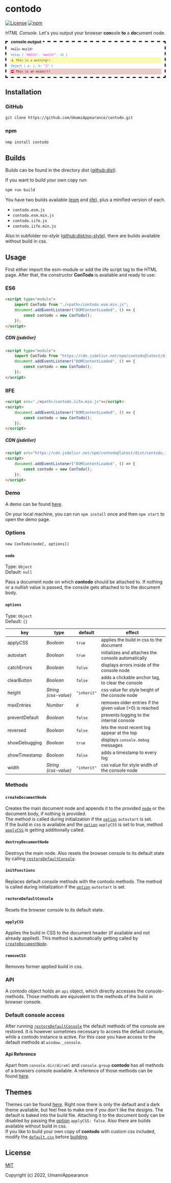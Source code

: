 # contodo

[![License](https://img.shields.io/github/license/UmamiAppearance/contodo?color=009911&style=for-the-badge)](./LICENSE)
[![npm](https://img.shields.io/npm/v/contodo?color=%23009911&style=for-the-badge)](https://www.npmjs.com/package/contodo)

_HTML Console._ Let's you output your browser **con**sole **to** a **do**cument node.

[![contodo-image](https://github.com/UmamiAppearance/contodo/blob/main/media/contodo.gif?raw=true)](https://umamiappearance.github.io/contodo/examples/demo.html)

## Installation
### GitHub
```sh
git clone https://github.com/UmamiAppearance/contodo.git
```

### npm
```sh
nmp install contodo
```

## Builds
Builds can be found in the directory dist ([github:dist](https://github.com/UmamiAppearance/contodo/tree/main/dist)). 

If you want to build your own copy run:
```sh
npm run build
```

You have two builds available ([esm](https://developer.mozilla.org/en-US/docs/Web/JavaScript/Guide/Modules) and [iife](https://developer.mozilla.org/en-US/docs/Glossary/IIFE)), plus a minified version of each. 
* ``contodo.esm.js``
* ``contodo.esm.min.js``
* ``contodo.iife.js``
* ``contodo.iife.min.js``

Also in subfolder _no-style_ ([github:dist/no-style](https://github.com/UmamiAppearance/contodo/tree/main/dist/no-style)), there are builds available without build in css.


## Usage
First either import the esm-module or add the iife script tag to the HTML page. After that, the constructor **ConTodo** is available and ready to use:

### ES6
```html
<script type="module">
    import ConTodo from "./<path>/contodo.esm.min.js";
    document.addEventListener("DOMContentLoaded", () => {
        const contodo = new ConTodo();
    });
</script>
```
##### CDN (jsdelivr)
```html
<script type="module">
    import ConTodo from "https://cdn.jsdelivr.net/npm/contodo@latest/dist/contodo.esm.min.js;
    document.addEventListener("DOMContentLoaded", () => {
        const contodo = new ConTodo();
    });
</script>
```


### IIFE
```html
<script src="./<path>/contodo.iife.min.js"></script>
<script>
    document.addEventListener("DOMContentLoaded", () => {
        const contodo = new ConTodo();
    });
</script>
```

##### CDN (jsdelivr)
```html
<script src="https://cdn.jsdelivr.net/npm/contodo@latest/dist/contodo.iife.min.js"></script>
<script>
    document.addEventListener("DOMContentLoaded", () => {
        const contodo = new ConTodo();
    });
</script>
```


### Demo
A demo can be found [here](https://umamiappearance.github.io/contodo/examples/demo.html).  
  
On your local machine, you can run `npm install` once and then `npm start` to open the demo page.


### Options
`new ConTodo(node[, options])`

#### `node`
Type: `Object`  
Default: `null`  

Pass a document node on which **contodo** should be attached to. If nothing or a _nullish_ value is passed, the console gets attached to to the document body.

#### `options`
Type: `Object`  
Default: `{}`  

| key            | type                 | default     | effect                                                   |
| -------------- | -------------------- | ----------- | -------------------------------------------------------- |
| applyCSS       | _Boolean_            | `true`      | applies the build in css to the document                 |
| autostart      | _Boolean_            | `true`      | initializes and attaches the console automatically       |
| catchErrors    | _Boolean_            | `false`     | displays errors inside of the console node               |
| clearButton    | _Boolean_            | `false`     | adds a clickable anchor tag, to clear the console        |
| height         | _String (css-value)_ | `"inherit"` | css value for style height of the console node           |
| maxEntries     | _Number_             | `0`         | removes older entries if the given value (>0) is reached |
| preventDefault | _Boolean_            | `false`     | prevents logging to the internal console                 |
| reversed       | _Boolean_            | `false`     | lets the most recent log appear at the top               |
| showDebugging  | _Boolean_            | `true`      | displays `console.debug` messages                        |
| showTimestamp  | _Boolean_            | `false`     | adds a timestamp to every log                            |
| width          | _String (css-value)_ | `"inherit"` | css value for style width of the console node            |


### Methods

#### `createDocumentNode`
Creates the main document node and appends it to the provided [`node`](#node) or the document body, if nothing is provided.  
The method is called during initialization if the [`option`](#options-1) `autostart` is set.  
If the build in css is available and the [`option`](#options-1) `applyCSS` is set to true, method [`applyCSS`](#applycss) is getting additionally called.

#### `destroyDocumentNode`
Destroys the main node. Also resets the browser console to its default state by calling [`restoreDefaultConsole`](#restoreDefaultConsole).

#### `initFunctions`
Replaces default console methods with the contodo methods. The method is called during initialization if the [`option`](#options-1) `autostart` is set.

#### `restoreDefaultConsole`
Resets the browser console to its default state.

#### `applyCSS`
Applies the build in CSS to the document header (if available and not already applied). This method is automatically getting called by [`createDocumentNode`](#createdocumentnode).

#### `removeCSS`
Removes former applied build in css.

### API
A contodo object holds an `api` object, which directly accesses the console-methods. Those methods are equivalent to the methods of the build in browser console.

### Default console access
After running [`restoreDefaultConsole`](#restoredefaultconsole) the default methods of the console are restored. It is however sometimes necessary to access the default console, while a contodo instance is active. For this case you have access to the default methods at `window._console`.

#### Api Reference
Apart from `console.dir/dirxml` and `console.group` **contodo** has all methods of a browsers console available. A reference of those methods can be found [here](https://developer.mozilla.org/en-US/docs/Web/API/Console).


## Themes
Themes can be found [here](./themes/). Right now there is only the default and a dark theme available, but feel free to make one if you don't like the designs. The default is baked into the build file. Attaching it to the document body can be disabled by passing the [option](#options-1) `applyCSS: false`. Also there are builds available without build in css.  
If you like to build your own copy of **contodo** with custom css included, modify the [`default.css`](./themes/default.css) before [building](#builds).


## License

[MIT](https://opensource.org/licenses/MIT)

Copyright (c) 2022, UmamiAppearance

